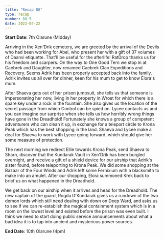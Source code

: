 ```yaml
---
title: "Recap 88"
type: recap
number: 88.5
date: 2023-04-22
---
```


**Start Date**:  7th Olarune (Midday)

Arriving in the Xen'Drik cemetery, we are greeted by the arrival of the Devils who had been working for Abel, who present her with a gift of 37 volumes of Daanvi etiquette. That'll be useful for the afterlife! RatDrop thanks us for his freedom and scarpers. On the way to One Good Tern we stop in at Caebrek and Daughter, now renamed Caebrek Clan Expeditions and Recovery. Seems Adrik has been properly accepted back into the family. Adrik invites us all over for dinner, keen for his mum to get to know Elora's mum.

After Shaeva gets out of her prison jumpsuit, she tells us that someone is impersonating her now, living in her property in Wroat for which there is a spare key under a rock in the fountain. She also gives us the location of the secret passage from which Control can be spied on. Lycee contacts us and you can imagine our surprise when she tells us how horribly wrong things have gone in the Dreadhold! Fortunately she knows a group of competent adventurers who can clean it up, in exchange for a teleport circle to Krona Peak which has the best shopping in the land. Shaeva and Lycee make a deal for Shaeva to work with Lycee going forward, which should give her some measure of protection.

The next morning we redirect Ellie towards Krona Peak, send Shaeva to Sharn, discover that the Kundarak Vault in Xen'Drik has been burgled overnight, and receive a gift of a shield device for our airship that Adrik's sister found, before teleporting to Krona Peak.  We did some shopping at the Bazaar of the Four Winds and Adrik left some Fernixium with a blacksmith to make into an amulet.  After our shopping, Elora summoned Krek back to brief us on what happened in the Dreadhold.

We get back on our airship when it arrives and head for the Dreadhold. The new captain of the guard, Rogda D'Kundarak gives us a rundown of the two demon lords which still need dealing with down on Deep Ward, and asks us to see if we can re-establish the magical containment system which is in a room on the lowest level and existed before the prison was even built.  I think we need to start doing public service announcements about what a bad idea it is to tap into ancient and mysterious power sources.

**End Date**:  10th Olarune (4pm)
